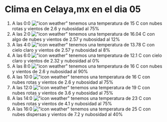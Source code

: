 # Clima en Celaya,mx en el dia 05

1. A las 0:0 !["icon weather"](http://openweathermap.org/img/w/04n.png) tenemos una temperatura de 15 C con nubes rotas y  vientos de 2.6 y nubosidad al 75%
1. A las 2:0 !["icon weather"](http://openweathermap.org/img/w/02n.png) tenemos una temperatura de 16.04 C con algo de nubes y  vientos de 2.57 y nubosidad al 12%
1. A las 4:0 !["icon weather"](http://openweathermap.org/img/w/02n.png) tenemos una temperatura de 13.78 C con cielo claro y  vientos de 2.57 y nubosidad al 8%
1. A las 6:0 !["icon weather"](http://openweathermap.org/img/w/01n.png) tenemos una temperatura de 12.1 C con cielo claro y  vientos de 2.32 y nubosidad al 0%
1. A las 8:0 !["icon weather"](http://openweathermap.org/img/w/04n.png) tenemos una temperatura de 16 C con nubes y  vientos de 2.6 y nubosidad al 90%
1. A las 10:0 !["icon weather"](http://openweathermap.org/img/w/04d.png) tenemos una temperatura de 16 C con nubes rotas y  vientos de 2.6 y nubosidad al 75%
1. A las 12:0 !["icon weather"](http://openweathermap.org/img/w/04d.png) tenemos una temperatura de 19 C con nubes rotas y  vientos de 3.6 y nubosidad al 75%
1. A las 14:0 !["icon weather"](http://openweathermap.org/img/w/04d.png) tenemos una temperatura de 23 C con nubes rotas y  vientos de 4.1 y nubosidad al 75%
1. A las 16:0 !["icon weather"](http://openweathermap.org/img/w/03d.png) tenemos una temperatura de 25 C con nubes dispersas y  vientos de 7.2 y nubosidad al 40%
